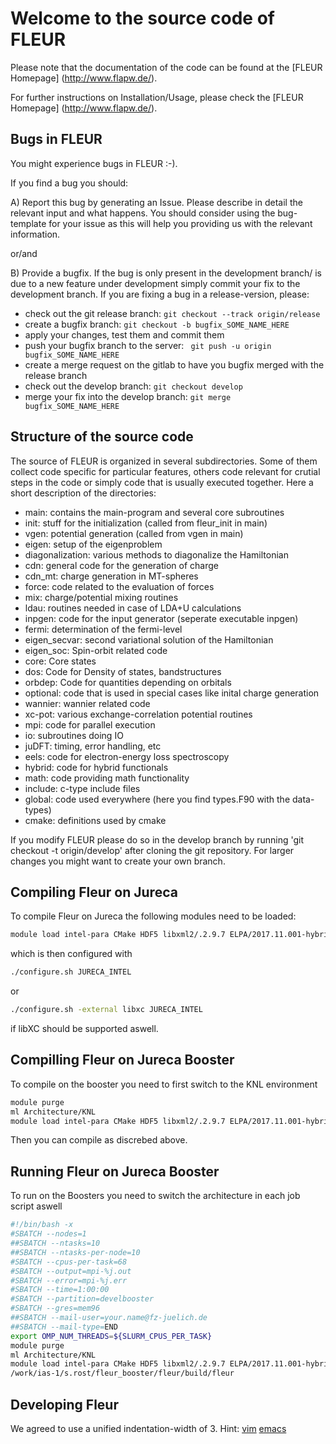 Welcome to the source code of FLEUR
===================================

Please note that the documentation of the
code can be found at the [FLEUR Homepage]
(http://www.flapw.de/).

For further instructions on Installation/Usage,
please check the [FLEUR Homepage]
(http://www.flapw.de/).


## Bugs in FLEUR

You might experience bugs in FLEUR :-).

If you find a bug you should:

A)  Report this bug by generating an Issue. Please describe in 
detail the relevant input and what happens. You should consider using 
the bug-template for your issue as this will help you providing us with 
the relevant information.

or/and

B) Provide a bugfix. If the bug is only present in the development branch/ is due
to a new feature under development simply commit your fix to the development branch.
If you are fixing a bug in a release-version, please:
* check out the git release branch: ```git checkout --track origin/release```
* create a bugfix branch: ```git checkout -b bugfix_SOME_NAME_HERE```
* apply your changes, test them and commit them
* push your bugfix branch to the server: ``` git push -u origin bugfix_SOME_NAME_HERE```
* create a merge request on the gitlab to have you bugfix merged with the release branch
* check out the develop branch: ```git checkout develop```
* merge your fix into the develop branch: ```git merge bugfix_SOME_NAME_HERE```




## Structure of the source code 
The source of FLEUR is organized in several 
subdirectories. Some of them collect code 
specific for particular features, others code
relevant for crutial steps in the code or simply
code that is usually executed together.
Here a short description of the directories:

* main: contains the main-program and several core subroutines
* init: stuff for the initialization (called from fleur_init in main)
* vgen: potential generation (called from vgen in main)
* eigen: setup of the eigenproblem
* diagonalization: various methods to diagonalize the Hamiltonian
* cdn: general code for the generation of charge
* cdn_mt: charge generation in MT-spheres
* force: code related to the evaluation of forces
* mix: charge/potential mixing routines
* ldau: routines needed in case of LDA+U calculations
* inpgen: code for the input generator (seperate executable inpgen)
* fermi: determination of the fermi-level
* eigen_secvar: second variational solution of the Hamiltonian
* eigen_soc: Spin-orbit related code
* core: Core states
* dos: Code for Density of states, bandstructures
* orbdep: Code for quantities depending on orbitals
* optional: code that is used in special cases like inital charge generation
* wannier: wannier related code
* xc-pot: various exchange-correlation potential routines
* mpi: code for parallel execution
* io: subroutines doing IO
* juDFT: timing, error handling, etc
* eels: code for electron-energy loss spectroscopy
* hybrid: code for hybrid functionals 
* math: code providing math functionality
* include: c-type include files
* global: code used everywhere (here you find types.F90 with the data-types)
* cmake: definitions used by cmake

If you modify FLEUR please do so in the develop branch by running
'git checkout -t origin/develop'
after cloning the git repository. For larger changes you might want to
create your own branch.

## Compiling Fleur on Jureca
To compile Fleur on Jureca the following modules need to be loaded:

```bash
module load intel-para CMake HDF5 libxml2/.2.9.7 ELPA/2017.11.001-hybrid
```
which is then configured with
```bash
./configure.sh JURECA_INTEL
```
or
```bash
./configure.sh -external libxc JURECA_INTEL 
```
if libXC should be supported aswell.

## Compilling Fleur on Jureca Booster

To compile on the booster you need to first switch to the KNL environment

```bash
module purge
ml Architecture/KNL
module load intel-para CMake HDF5 libxml2/.2.9.7 ELPA/2017.11.001-hybrid
```
Then you can compile as discrebed above.

## Running Fleur on Jureca Booster

To run on the Boosters you need to switch the architecture in each job script aswell
```bash
#!/bin/bash -x
#SBATCH --nodes=1
##SBATCH --ntasks=10
##SBATCH --ntasks-per-node=10
#SBATCH --cpus-per-task=68
#SBATCH --output=mpi-%j.out
#SBATCH --error=mpi-%j.err
#SBATCH --time=1:00:00
#SBATCH --partition=develbooster
#SBATCH --gres=mem96
##SBATCH --mail-user=your.name@fz-juelich.de
##SBATCH --mail-type=END
export OMP_NUM_THREADS=${SLURM_CPUS_PER_TASK}
module purge
ml Architecture/KNL
module load intel-para CMake HDF5 libxml2/.2.9.7 ELPA/2017.11.001-hybrid
/work/ias-1/s.rost/fleur_booster/fleur/build/fleur
```

## Developing Fleur

We agreed to use a unified indentation-width of 3. 
Hint: [vim](http://vim.wikia.com/wiki/Converting_tabs_to_spaces) [emacs](https://www.gnu.org/software/emacs/manual/html_node/efaq/Changing-the-length-of-a-Tab.html)